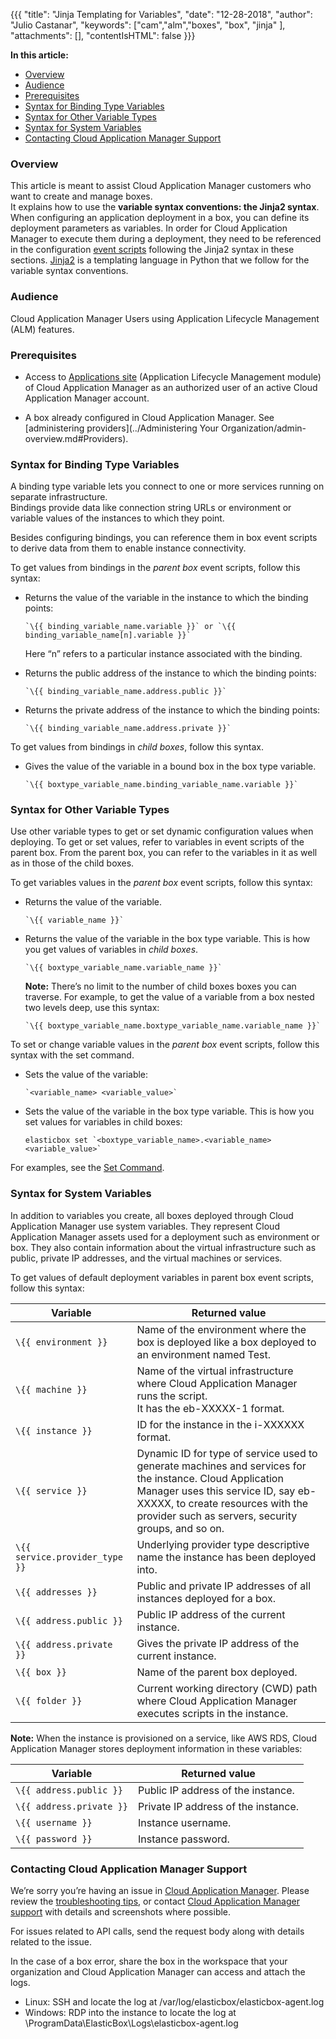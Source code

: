{{{
"title": "Jinja Templating for Variables",
"date": "12-28-2018",
"author": "Julio Castanar",
"keywords": ["cam","alm","boxes", "box", "jinja" ],
"attachments": [],
"contentIsHTML": false
}}}

**In this article:**

* [Overview](#overview)
* [Audience](#audience)
* [Prerequisites](#prerequisites)
* [Syntax for Binding Type Variables](#syntax-for-binding-type-variables)
* [Syntax for Other Variable Types](#syntax-for-other-variable-types)
* [Syntax for System Variables](#syntax-for-system-variables)
* [Contacting Cloud Application Manager Support](#contacting-cloud-application-manager-support)

### Overview

This article is meant to assist Cloud Application Manager customers who want to create and manage boxes.  
It explains how to use the **variable syntax conventions: the Jinja2 syntax**.  
When configuring an application deployment in a box, you can define its deployment parameters as variables. In order for Cloud Application Manager to execute them during a deployment, they need to be referenced in the configuration [event scripts](start-stop-and-upgrade-boxes.md) following the Jinja2 syntax in these sections. [Jinja2](http://jinja.pocoo.org/docs/dev/) is a templating language in Python that we follow for the variable syntax conventions.


### Audience

Cloud Application Manager Users using Application Lifecycle Management (ALM) features.

### Prerequisites

* Access to [Applications site](https://cam.ctl.io/#/boxes) (Application Lifecycle Management module) of Cloud Application Manager as an authorized user of an active Cloud Application Manager account.

* A box already configured in Cloud Application Manager. See [administering providers](../Administering Your Organization/admin-overview.md#Providers).

### Syntax for Binding Type Variables

A binding type variable lets you connect to one or more services running on separate infrastructure.  
Bindings provide data like connection string URLs or environment or variable values of the instances to which they point.

Besides configuring bindings, you can reference them in box event scripts to derive data from them to enable instance connectivity.  

To get values from bindings in the *parent box* event scripts, follow this syntax:
* Returns the value of the variable in the instance to which the binding points:

    ```
    `\{{ binding_variable_name.variable }}` or `\{{ binding_variable_name[n].variable }}`
    ```
    Here “n” refers to a particular instance associated with the binding.

* Returns the public address of the instance to which the binding points:
    ```
    `\{{ binding_variable_name.address.public }}`
    ```

* Returns the private address of the instance to which the binding points:
    ```
    `\{{ binding_variable_name.address.private }}` 
    ```

To get values from bindings in *child boxes*, follow this syntax.

* Gives the value of the variable in a bound box in the box type variable.
    ``` 
    `\{{ boxtype_variable_name.binding_variable_name.variable }}`
    ```

### Syntax for Other Variable Types

Use other variable types to get or set dynamic configuration values when deploying. To get or set values, refer to variables in event scripts of the parent box. From the parent box, you can refer to the variables in it as well as in those of the child boxes.

To get variables values in the *parent box* event scripts, follow this syntax:

* Returns the value of the variable.
    ```
    `\{{ variable_name }}`
    ```
* Returns the value of the variable in the box type variable. This is how you get values of variables in *child boxes*.
    ```
    `\{{ boxtype_variable_name.variable_name }}`
    ```

    **Note:** There’s no limit to the number of child boxes boxes you can traverse. For example, to get the value of a variable from a box nested two levels deep, use this syntax:
    ```
    `\{{ boxtype_variable_name.boxtype_variable_name.variable_name }}`
    ```

To set or change variable values in the *parent box* event scripts, follow this syntax with the set command. 

* Sets the value of the variable:
    ```
    `<variable_name> <variable_value>`
    ```
* Sets the value of the variable in the box type variable. This is how you set values for variables in child boxes:
    ```
    elasticbox set `<boxtype_variable_name>.<variable_name> <variable_value>`
    ```
For examples, see the [Set Command](cloud-application-manager-commands.md#set-command).

### Syntax for System Variables

In addition to variables you create, all boxes deployed through Cloud Application Manager use system variables. They represent Cloud Application Manager assets used for a deployment such as environment or box. They also contain information about the virtual infrastructure such as public, private IP addresses, and the virtual machines or services.

To get values of default deployment variables in parent box event scripts, follow this syntax:

| Variable | Returned value |
|-----------------------------------|------------------|
| `\{{ environment }}` | Name of the environment where the box is deployed like a box deployed to<br/>an environment named Test. |
| `\{{ machine }}` | Name of the virtual infrastructure where Cloud Application Manager runs the script.<br/>It has the eb-XXXXX-1 format. |
| `\{{ instance }}` | ID for the instance in the i-XXXXXX format. |
| `\{{ service }}` | Dynamic ID for type of service used to generate machines and services for the instance. Cloud Application Manager uses this service ID, say eb-XXXXX, to create resources with the provider such as servers, security groups, and so on. |
| `\{{ service.provider_type }}` | Underlying provider type descriptive name the instance has been deployed into. |
| `\{{ addresses }}` | Public and private IP addresses of all instances deployed for a box. |
| `\{{ address.public }}` | Public IP address of the current instance. |
| `\{{ address.private }}`| Gives the private IP address of the current instance. |
| `\{{ box }}` | Name of the parent box deployed. |
| `\{{ folder }}` | Current working directory (CWD) path where Cloud Application Manager executes scripts in the instance.

**Note:** When the instance is provisioned on a service, like AWS RDS, Cloud Application Manager stores deployment information in these variables:

| Variable | Returned value |
|----------|----------------|
| `\{{ address.public }}` | Public IP address of the instance. |
| `\{{ address.private }}` | Private IP address of the instance. |
| `\{{ username }}` | Instance username. |
| `\{{ password }}` | Instance password. |

### Contacting Cloud Application Manager Support

We’re sorry you’re having an issue in [Cloud Application Manager](https://www.ctl.io/cloud-application-manager/). Please review the [troubleshooting tips](../Troubleshooting/troubleshooting-tips.md), or contact [Cloud Application Manager support](mailto:incident@CenturyLink.com) with details and screenshots where possible.

For issues related to API calls, send the request body along with details related to the issue.

In the case of a box error, share the box in the workspace that your organization and Cloud Application Manager can access and attach the logs.
* Linux: SSH and locate the log at /var/log/elasticbox/elasticbox-agent.log
* Windows: RDP into the instance to locate the log at \ProgramData\ElasticBox\Logs\elasticbox-agent.log
